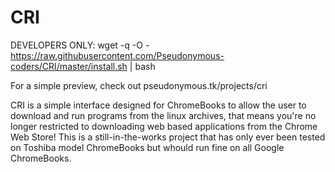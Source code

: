 # CRI

DEVELOPERS ONLY: wget -q -O - https://raw.githubusercontent.com/Pseudonymous-coders/CRI/master/install.sh | bash

For a simple preview, check out pseudonymous.tk/projects/cri

CRI is a simple interface designed for ChromeBooks to allow the user to download and run programs from the linux archives, that means you're no longer restricted to downloading web based applications from the Chrome Web Store! This is a still-in-the-works project that has only ever been tested on Toshiba model ChromeBooks but whould run fine on all Google ChromeBooks. 

